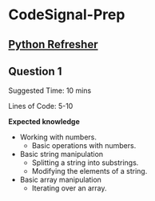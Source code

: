 # CodeSignal-Prep

## [Python Refresher](https://www.youtube.com/watch?v=0K_eZGS5NsU)

## Question 1

Suggested Time: 10 mins

Lines of Code: 5-10

**Expected knowledge**
* Working with numbers.
  + Basic operations with numbers.
* Basic string manipulation
  + Splitting a string into substrings.
  + Modifying the elements of a string.
* Basic array manipulation
  + Iterating over an array.
